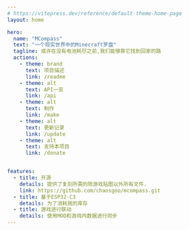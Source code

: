 ```yaml
---
# https://vitepress.dev/reference/default-theme-home-page
layout: home

hero:
  name: "MCompass"
  text: "一个现实世界中的Minecraft罗盘"
  tagline: 或许在没有电池耗尽之前,我们能够靠它找到回家的路
  actions:
    - theme: brand
      text: 项目描述
      link: /readme
    - theme: alt
      text: API一览
      link: /api
    - theme: alt
      text: 制作
      link: /make
    - theme: alt
      text: 更新记录
      link: /update
    - theme: alt
      text: 支持本项目
      link: /donate


features:
  - title: 开源
    details: 提供了复刻所需的除游戏贴图以外所有文件.
    link: https://github.com/chaosgoo/mcompass.git
  - title: 基于ESP32-C3
    details: 为了消耗我的库存
  - title: 游戏进行联动
    details: 使用MOD和游戏内数据进行同步
---
```

